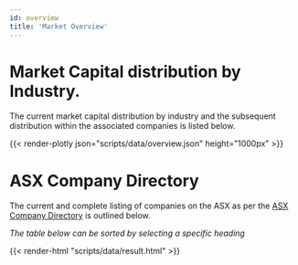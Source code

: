 ```yaml
---
id: overview
title: 'Market Overview'
---
```

# Market Capital distribution by Industry.
The current market capital distribution by industry and the subsequent distribution within the associated companies is listed below.

{{< render-plotly json="scripts/data/overview.json" height="1000px" >}}

# ASX Company Directory
The current and complete listing of companies on the ASX as per the [ASX Company Directory](https://www.asx.com.au/markets/trade-our-cash-market/directory)
is outlined below. 

*The table below can be sorted by selecting a specific heading*

{{< render-html "scripts/data/result.html" >}}
